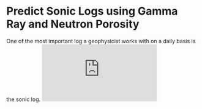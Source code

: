 # Predict Sonic Logs using Gamma Ray and Neutron Porosity

One of the most important log a geophysicist works with on a daily basis is the sonic log. 
![equation](http://www.sciweavers.org/tex2img.php?eq=1%2Bsin%28mc%5E2%29&bc=White&fc=Black&im=jpg&fs=12&ff=arev&edit=)